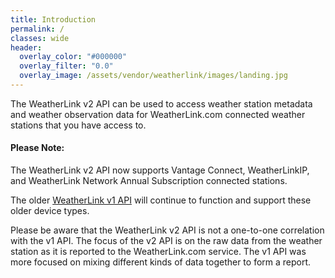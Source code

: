 ```yaml
---
title: Introduction
permalink: /
classes: wide
header:
  overlay_color: "#000000"
  overlay_filter: "0.0"
  overlay_image: /assets/vendor/weatherlink/images/landing.jpg
---
```


The WeatherLink v2 API can be used to access weather station metadata and weather observation data for WeatherLink.com connected weather stations that you have access to.

<div class="notice--success">
<h4>Please Note:</h4>
<p>The WeatherLink v2 API now supports Vantage Connect, WeatherLinkIP, and WeatherLink Network Annual Subscription connected stations.</p>
<p>The older <a href="https://www.weatherlink.com/static/docs/APIdocumentation.pdf">WeatherLink v1 API</a> will continue to function and support these older device types.</p>
<p>Please be aware that the WeatherLink v2 API is not a one-to-one correlation with the v1 API. The focus of the v2 API is on the raw data from the weather station as it is reported to the WeatherLink.com service. The v1 API was more focused on mixing different kinds of data together to form a report.</p>
</div>

<!--
<div class="notice--success">
<h4>API General Availability and Enforcement of Rate Limits:</h4>
<p>The WeatherLink v2 API Rate will be released for general availability on 2020-03-11; at which time the documented <a href="rate-limits">rate limits</a> will be enforced. If you have any questions or concerns please contact the API developers through the API <a href="support">Support Chat Room</a>.</p>
</div>
-->

<!--
<div class="notice--warning">
<h4>Please Note:</h4>
<p>The WeatherLink v2 API is intended for use with the WeatherLink Live and EnviroMonitor weather station solutions.</p>
<p>If you are looking for an API intended for use with the WeatherLinkIP, the Serial/USB Data Logger with the WeatherLink Computer Software, or the Vantage Connect weather station solutions please see the <a href="https://www.weatherlink.com/static/docs/APIdocumentation.pdf">WeatherLink v1 API documentation</a>.</p>
</div>
-->
